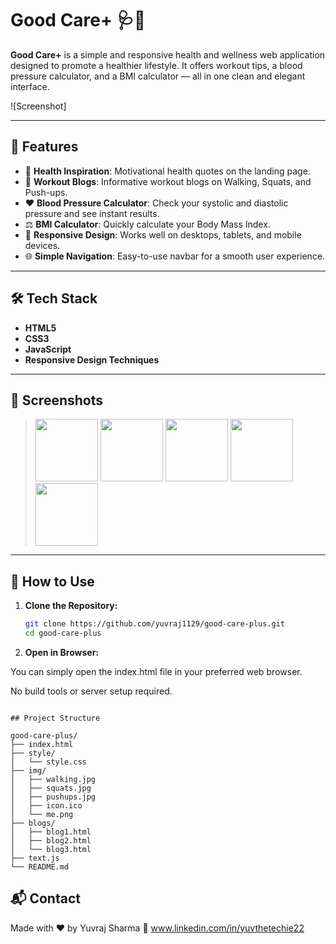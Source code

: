 # Good Care+ 🩺💪

**Good Care+** is a simple and responsive health and wellness web application designed to promote a healthier lifestyle. It offers workout tips, a blood pressure calculator, and a BMI calculator — all in one clean and elegant interface.

![Screenshot]

---

## 🌟 Features

- 🧠 **Health Inspiration**: Motivational health quotes on the landing page.
- 💪 **Workout Blogs**: Informative workout blogs on Walking, Squats, and Push-ups.
- ❤️ **Blood Pressure Calculator**: Check your systolic and diastolic pressure and see instant results.
- ⚖️ **BMI Calculator**: Quickly calculate your Body Mass Index.
- 📱 **Responsive Design**: Works well on desktops, tablets, and mobile devices.
- 🌐 **Simple Navigation**: Easy-to-use navbar for a smooth user experience.

---

## 🛠️ Tech Stack

- **HTML5**
- **CSS3**
- **JavaScript**
- **Responsive Design Techniques**

---

## 📸 Screenshots

> <img src="images/Screenshot1.png" width="100" />
> <img src="images/Screenshot2.png" width="100" />
> <img src="images/Screenshot3.png" width="100" />
> <img src="images/Screenshot4.png" width="100" />
> <img src="images/Screenshot5.png" width="100" />

---

## 🧪 How to Use

1. **Clone the Repository:**

   ```bash
   git clone https://github.com/yuvraj1129/good-care-plus.git
   cd good-care-plus

   ```

2. **Open in Browser:**

You can simply open the index.html file in your preferred web browser.

No build tools or server setup required.

```

## Project Structure

good-care-plus/
├── index.html
├── style/
│   └── style.css
├── img/
│   ├── walking.jpg
│   ├── squats.jpg
│   ├── pushups.jpg
│   ├── icon.ico
│   └── me.png
├── blogs/
│   ├── blog1.html
│   ├── blog2.html
│   └── blog3.html
├── text.js
└── README.md

```

## 📬 Contact

Made with ❤️ by Yuvraj Sharma
📧 www.linkedin.com/in/yuvthetechie22
